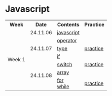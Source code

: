 <h1>Javascript</h1>

<div align="center">

<table>
  <tr>
    <th> Week </th>
    <th> Date </th>
    <th> Contents </th>
    <th> Practice </th>
  </tr>
  <tr>
    <td rowspan="7"> Week 1 </td>
    <td> 24.11.06 </td>
    <td> <a href="./24-11-06/01_javascript/README.md">javascript</a> </td>
    <td> </td>
  </tr>
  <tr>
    <td rowspan="3"> 24.11.07 </td>
    <td> <a href="./24-11-07/02_operator/README.md">operator</a> </td>
    <td rowspan="3"> <a href="./24-11-07/practice/practice.md">practice</a> </td>
  </tr>
  <tr>
    <td> <a href="./24-11-07/03_type/README.md">type</a> </td>
  </tr>
  <tr>
    <td> <a href="./24-11-07/04_if/README.md">if</a> </td>
  </tr>
  <tr>
    <td rowspan="3"> 24.11.08 </td>
    <td> <a href="./24-11-08/05_switch/README.md">switch</a> </td>
    <td> <a href="./24-11-08/05_switch/practice/practice.md">practice</a> </td>
  </tr>
  <tr>
    <td> <a href="./24-11-08/06_array/README.md">array</a> </td>
    <td> </td>
  </tr>
  <tr>
    <td> 
      <a href="./24-11-08/07_for_while/for.md">for</a><br>
      <a href="./24-11-08/07_for_while/while.md">while</a>
    </td>
    <td> <a href="./24-11-08/07_for_while/practice/practice.md">practice</a> </td>
  </tr>
</table>

</div>